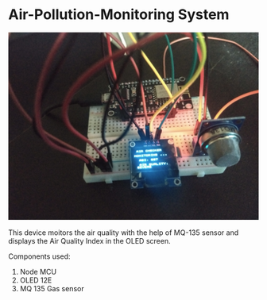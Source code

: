 # Air-Pollution-Monitoring System


![In a single picture](https://raw.githubusercontent.com/bhupendra1011/Air-Pollution-Monitor/master/air-pollution.jpg)

This device moitors the air quality with the help of MQ-135 sensor and displays the Air Quality Index in the OLED screen.

Components used:
1) Node MCU
2) OLED 12E
3) MQ 135 Gas sensor

